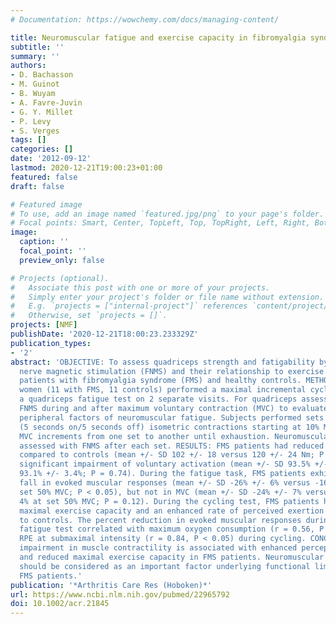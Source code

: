 ```yaml
---
# Documentation: https://wowchemy.com/docs/managing-content/

title: Neuromuscular fatigue and exercise capacity in fibromyalgia syndrome
subtitle: ''
summary: ''
authors:
- D. Bachasson
- M. Guinot
- B. Wuyam
- A. Favre-Juvin
- G. Y. Millet
- P. Levy
- S. Verges
tags: []
categories: []
date: '2012-09-12'
lastmod: 2020-12-21T19:00:23+01:00
featured: false
draft: false

# Featured image
# To use, add an image named `featured.jpg/png` to your page's folder.
# Focal points: Smart, Center, TopLeft, Top, TopRight, Left, Right, BottomLeft, Bottom, BottomRight.
image:
  caption: ''
  focal_point: ''
  preview_only: false

# Projects (optional).
#   Associate this post with one or more of your projects.
#   Simply enter your project's folder or file name without extension.
#   E.g. `projects = ["internal-project"]` references `content/project/deep-learning/index.md`.
#   Otherwise, set `projects = []`.
projects: [NMF]
publishDate: '2020-12-21T18:00:23.233329Z'
publication_types:
- '2'
abstract: 'OBJECTIVE: To assess quadriceps strength and fatigability by using femoral
  nerve magnetic stimulation (FNMS) and their relationship to exercise capacity in
  patients with fibromyalgia syndrome (FMS) and healthy controls. METHODS: Twenty-two
  women (11 with FMS, 11 controls) performed a maximal incremental cycling test and
  a quadriceps fatigue test on 2 separate visits. For quadriceps assessment, we used
  FNMS during and after maximum voluntary contraction (MVC) to evaluate central and
  peripheral factors of neuromuscular fatigue. Subjects performed sets of 10 intermittent
  (5 seconds on/5 seconds off) isometric contractions starting at 10% MVC, in 10%
  MVC increments from one set to another until exhaustion. Neuromuscular fatigue was
  assessed with FNMS after each set. RESULTS: FMS patients had reduced initial MVC
  compared to controls (mean +/- SD 102 +/- 18 versus 120 +/- 24 Nm; P < 0.05) without
  significant impairment of voluntary activation (mean +/- SD 93.5% +/- 3.0% versus
  93.1% +/- 3.4%; P = 0.74). During the fatigue task, FMS patients exhibited a greater
  fall in evoked muscular responses (mean +/- SD -26% +/- 6% versus -16% +/- 8% at
  set 50% MVC; P < 0.05), but not in MVC (mean +/- SD -24% +/- 7% versus -19% +/-
  4% at set 50% MVC; P = 0.12). During the cycling test, FMS patients had lowered
  maximal exercise capacity and an enhanced rate of perceived exertion (RPE) compared
  to controls. The percent reduction in evoked muscular responses during the quadriceps
  fatigue test correlated with maximum oxygen consumption (r = 0.56, P < 0.05) and
  RPE at submaximal intensity (r = 0.84, P < 0.05) during cycling. CONCLUSION: Greater
  impairment in muscle contractility is associated with enhanced perception of exertion
  and reduced maximal exercise capacity in FMS patients. Neuromuscular impairments
  should be considered as an important factor underlying functional limitations in
  FMS patients.'
publication: '*Arthritis Care Res (Hoboken)*'
url: https://www.ncbi.nlm.nih.gov/pubmed/22965792
doi: 10.1002/acr.21845
---
```

